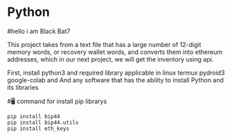 # Python

#hello i am Black Bat7

This project takes from a text file that has a large number of 12-digit memory words, or recovery wallet words,
and converts them into ethereum addresses, 
which in our next project, we will get the inventory using api.

First, install python3 and required library
applicable in linux termux pydroid3 google-colab and And any software that has the ability to install Python and its libraries

#🖥️ command for install pip librarys

```
pip install bip44
pip install bip44.utils
pip install eth_keys
```

